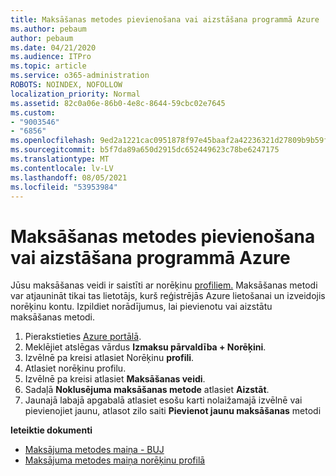```yaml
---
title: Maksāšanas metodes pievienošana vai aizstāšana programmā Azure
ms.author: pebaum
author: pebaum
ms.date: 04/21/2020
ms.audience: ITPro
ms.topic: article
ms.service: o365-administration
ROBOTS: NOINDEX, NOFOLLOW
localization_priority: Normal
ms.assetid: 82c0a06e-86b0-4e8c-8644-59cbc02e7645
ms.custom:
- "9003546"
- "6856"
ms.openlocfilehash: 9ed2a1221cac0951878f97e45baaf2a42236321d27809b9b59f612343f66fd58
ms.sourcegitcommit: b5f7da89a650d2915dc652449623c78be6247175
ms.translationtype: MT
ms.contentlocale: lv-LV
ms.lasthandoff: 08/05/2021
ms.locfileid: "53953984"
---
```

# <a name="add-or-replace-payment-method-in-azure"></a>Maksāšanas metodes pievienošana vai aizstāšana programmā Azure

Jūsu maksāšanas veidi ir saistīti ar norēķinu [profiliem.](https://docs.microsoft.com/azure/billing/billing-how-to-change-credit-card?WT.mc_id=Portal-Microsoft_Azure_Support#change-payment-method-for-a-billing-profile) Maksāšanas metodi var atjaunināt tikai tas lietotājs, kurš reģistrējās Azure lietošanai un izveidojis norēķinu kontu. Izpildiet norādījumus, lai pievienotu vai aizstātu maksāšanas metodi.

1. Pierakstieties [Azure portālā](https://portal.azure.com/).
2. Meklējiet atslēgas vārdus **Izmaksu pārvaldība + Norēķini**.
3. Izvēlnē pa kreisi atlasiet Norēķinu **profili**.
4. Atlasiet norēķinu profilu.
5. Izvēlnē pa kreisi atlasiet **Maksāšanas veidi**.
6. Sadaļā **Noklusējuma maksāšanas metode** atlasiet **Aizstāt**.
7. Jaunajā labajā apgabalā atlasiet esošu karti nolaižamajā izvēlnē vai pievienojiet jaunu, atlasot zilo saiti **Pievienot jaunu maksāšanas** metodi

**Ieteiktie dokumenti**

- [Maksājuma metodes maiņa - BUJ](https://docs.microsoft.com/azure/billing/billing-how-to-change-credit-card?WT.mc_id=Portal-Microsoft_Azure_Support#frequently-asked-questions)
- [Maksājuma metodes maiņa norēķinu profilā](https://docs.microsoft.com/azure/cost-management-billing/manage/change-credit-card?WT.mc_id=Portal-Microsoft_Azure_Support#manage-credit-cards-for-a-microsoft-customer-agreement)
